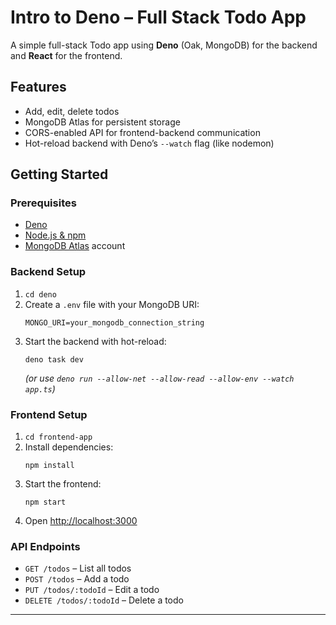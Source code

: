 # Intro to Deno – Full Stack Todo App

A simple full-stack Todo app using **Deno** (Oak, MongoDB) for the backend and **React** for the frontend.

## Features

- Add, edit, delete todos
- MongoDB Atlas for persistent storage
- CORS-enabled API for frontend-backend communication
- Hot-reload backend with Deno’s `--watch` flag (like nodemon)

## Getting Started

### Prerequisites

- [Deno](https://deno.com/manual/getting_started/installation)
- [Node.js & npm](https://nodejs.org/)
- [MongoDB Atlas](https://www.mongodb.com/cloud/atlas) account

### Backend Setup

1. `cd deno`
2. Create a `.env` file with your MongoDB URI:
    ```
    MONGO_URI=your_mongodb_connection_string
    ```
3. Start the backend with hot-reload:
    ```
    deno task dev
    ```
    *(or use `deno run --allow-net --allow-read --allow-env --watch app.ts`)*

### Frontend Setup

1. `cd frontend-app`
2. Install dependencies:
    ```
    npm install
    ```
3. Start the frontend:
    ```
    npm start
    ```
4. Open [http://localhost:3000](http://localhost:3000)

### API Endpoints

- `GET /todos` – List all todos
- `POST /todos` – Add a todo
- `PUT /todos/:todoId` – Edit a todo
- `DELETE /todos/:todoId` – Delete a todo

---

##
